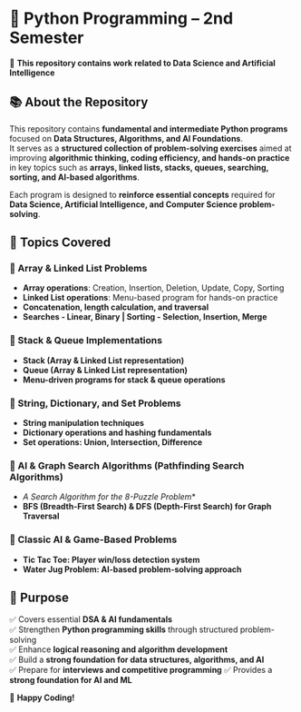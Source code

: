 
# 📂 **Python Programming – 2nd Semester**  

📌 **This repository contains work related to **Data Science and Artificial Intelligence****  

## 📚 **About the Repository**  
This repository contains **fundamental and intermediate Python programs** focused on **Data Structures, Algorithms, and AI Foundations**.  
It serves as a **structured collection of problem-solving exercises** aimed at improving **algorithmic thinking, coding efficiency, and hands-on practice** in key topics such as **arrays, linked lists, stacks, queues, searching, sorting, and AI-based algorithms**.  

Each program is designed to **reinforce essential concepts** required for **Data Science, Artificial Intelligence, and Computer Science problem-solving**.  


## 📝 Topics Covered  

### 🔹 Array & Linked List Problems  
- **Array operations**: Creation, Insertion, Deletion, Update, Copy, Sorting  
- **Linked List operations**: Menu-based program for hands-on practice  
- **Concatenation, length calculation, and traversal**
- **Searches - Linear, Binary | Sorting - Selection, Insertion, Merge** 

### 🔹 Stack & Queue Implementations  
- **Stack (Array & Linked List representation)**  
- **Queue (Array & Linked List representation)**  
- **Menu-driven programs for stack & queue operations**

### 🔹 String, Dictionary, and Set Problems  
- **String manipulation techniques**  
- **Dictionary operations and hashing fundamentals**  
- **Set operations: Union, Intersection, Difference**  

### 🔹 AI & Graph Search Algorithms (Pathfinding Search Algorithms)
- **A* Search Algorithm for the 8-Puzzle Problem**  
- **BFS (Breadth-First Search) & DFS (Depth-First Search) for Graph Traversal**  

### 🔹 Classic AI & Game-Based Problems  
- **Tic Tac Toe: Player win/loss detection system**  
- **Water Jug Problem: AI-based problem-solving approach**


## 🎯 Purpose  
✅ Covers essential **DSA & AI fundamentals**  
✅ Strengthen **Python programming skills** through structured problem-solving  
✅ Enhance **logical reasoning and algorithm development**  
✅ Build a **strong foundation for data structures, algorithms, and AI**  
✅ Prepare for **interviews and competitive programming** 
✅ Provides a **strong foundation for AI and ML**  


🚀 **Happy Coding!**  
